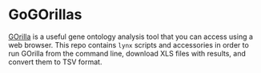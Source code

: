 # GoGOrillas

[GOrilla](https://cbl-gorilla.cs.technion.ac.il/) is a useful gene ontology analysis tool that you can access using a web browser. 
This repo contains `lynx` scripts and accessories in order to run GOrilla from the command line, download XLS files with results, and convert them to TSV format.
